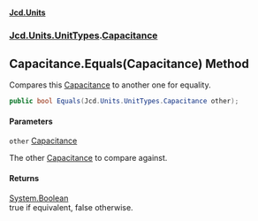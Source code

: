 #### [Jcd.Units](index.md 'index')
### [Jcd.Units.UnitTypes](Jcd.Units.UnitTypes.md 'Jcd.Units.UnitTypes').[Capacitance](Jcd.Units.UnitTypes.Capacitance.md 'Jcd.Units.UnitTypes.Capacitance')

## Capacitance.Equals(Capacitance) Method

Compares this [Capacitance](Jcd.Units.UnitTypes.Capacitance.md 'Jcd.Units.UnitTypes.Capacitance') to another one for equality.

```csharp
public bool Equals(Jcd.Units.UnitTypes.Capacitance other);
```
#### Parameters

<a name='Jcd.Units.UnitTypes.Capacitance.Equals(Jcd.Units.UnitTypes.Capacitance).other'></a>

`other` [Capacitance](Jcd.Units.UnitTypes.Capacitance.md 'Jcd.Units.UnitTypes.Capacitance')

The other [Capacitance](Jcd.Units.UnitTypes.Capacitance.md 'Jcd.Units.UnitTypes.Capacitance') to compare against.

#### Returns
[System.Boolean](https://docs.microsoft.com/en-us/dotnet/api/System.Boolean 'System.Boolean')  
true if equivalent, false otherwise.
